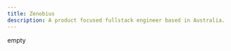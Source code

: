 ```yaml
---
title: Zenobius
description: A product focused fullstack engineer based in Australia.
---
```


empty
